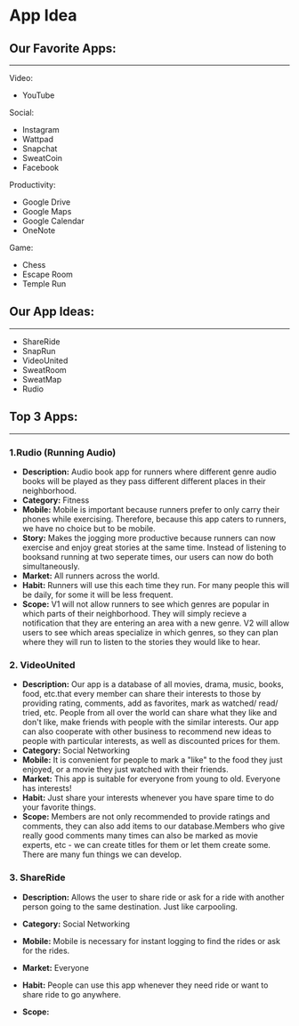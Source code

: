 # App Idea

## Our Favorite Apps:
____________________________________
Video:
- YouTube

Social:
- Instagram
- Wattpad
- Snapchat
- SweatCoin
- Facebook

Productivity:
- Google Drive
- Google Maps
- Google Calendar
- OneNote

Game:
- Chess
- Escape Room
- Temple Run


## Our App Ideas:
_________________________________________
- ShareRide
- SnapRun
- VideoUnited
- SweatRoom
- SweatMap
- Rudio


## Top 3 Apps:
_______________________________________
 ### 1.Rudio (Running Audio)
   - **Description:** Audio book app for runners where different genre audio books will be played as they pass different different places in their neighborhood. 
   - **Category:** Fitness 
   - **Mobile:** Mobile is important because runners prefer to only carry their phones while exercising. Therefore, because this app caters to runners, we have no choice but to be mobile. 
   - **Story:** Makes the jogging more productive because runners can now exercise and enjoy great stories at the same time. Instead of listening to booksand running at two seperate times, our users can now do both simultaneously. 
   - **Market:** All runners across the world. 
   - **Habit:** Runners will use this each time they run. For many people this will be daily, for some it will be less frequent. 
   - **Scope:** V1 will not allow runners to see which genres are popular in which parts of their neighborhood. They will simply recieve a notification that they are entering an area with a new genre. V2 will allow users to see which areas specialize in which genres, so they can plan where they will run to listen to the stories they would like to hear.

 ### 2. VideoUnited
   - **Description:** Our app is a database of all movies, drama, music, books, food, etc.that every member can share their interests to those by providing rating, comments, add as favorites, mark as watched/ read/ tried, etc. People from all over the world can share what they like and don't like, make friends with people with the similar interests. Our app can also cooperate with other business to recommend new ideas to people with particular interests, as well as discounted prices for them.
   - **Category:** Social Networking
   - **Mobile:** It is convenient for people to mark a "like" to the food they just enjoyed, or a movie they just watched with their friends.
   - **Market:** This app is suitable for everyone from young to old. Everyone has interests!
   - **Habit:** Just share your interests whenever you have spare time to do your favorite things.
   - **Scope:** Members are not only recommended to provide ratings and comments, they can also add items to our database.Members who give really good comments many times can also be marked as movie experts, etc - we can create titles for them or let them create some. There are many fun things we can develop.
  
### 3. ShareRide
   - **Description:**  Allows the user to share ride or ask for a ride with another person going to the same destination. Just like carpooling.

   - **Category:** Social Networking

   - **Mobile:**  Mobile is necessary for instant logging to find the rides or ask for the rides.

    
   - **Market:** Everyone

   - **Habit:** People can use this app whenever they need ride or want to share ride to go anywhere.

   - **Scope:** 


